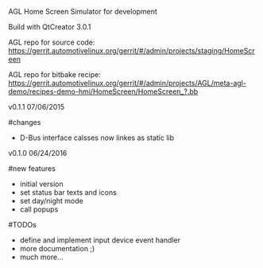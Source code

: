 AGL Home Screen Simulator for development


Build with QtCreator 3.0.1

AGL repo for source code:
https://gerrit.automotivelinux.org/gerrit/#/admin/projects/staging/HomeScreen

AGL repo for bitbake recipe:
https://gerrit.automotivelinux.org/gerrit/#/admin/projects/AGL/meta-agl-demo/recipes-demo-hmi/HomeScreen/HomeScreen_?.bb

v0.1.1
07/06/2015

#changes
- D-Bus interface calsses now linkes as static lib

v0.1.0
06/24/2016

#new features
- initial version
- set status bar texts and icons
- set day/night mode
- call popups

#TODOs
- define and implement input device event handler
- more documentation ;)
- much more...
